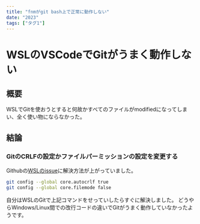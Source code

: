 ```yaml
---
title: "fnmがgit bash上で正常に動作しない"
date: "2023"
tags: ["タグ1"]
---
```

# WSLのVSCodeでGitがうまく動作しない

## 概要

WSLでGitを使おうとすると何故かすべてのファイルがmodifiedになってしまい、全く使い物にならなかった。

## 結論

### GitのCRLFの設定かファイルパーミッションの設定を変更する

Githubの[WSLのissue](https://github.com/microsoft/WSL/issues/184#issuecomment-287853688)に解決方法が上がっていました。

```bash
git config --global core.autocrlf true
git config --global core.filemode false
```

自分はWSLのGitで上記コマンドをせっていしたらすぐに解決しました。
どうやらWindows/Linux間での改行コードの違いでGitがうまく動作していなかったようです。